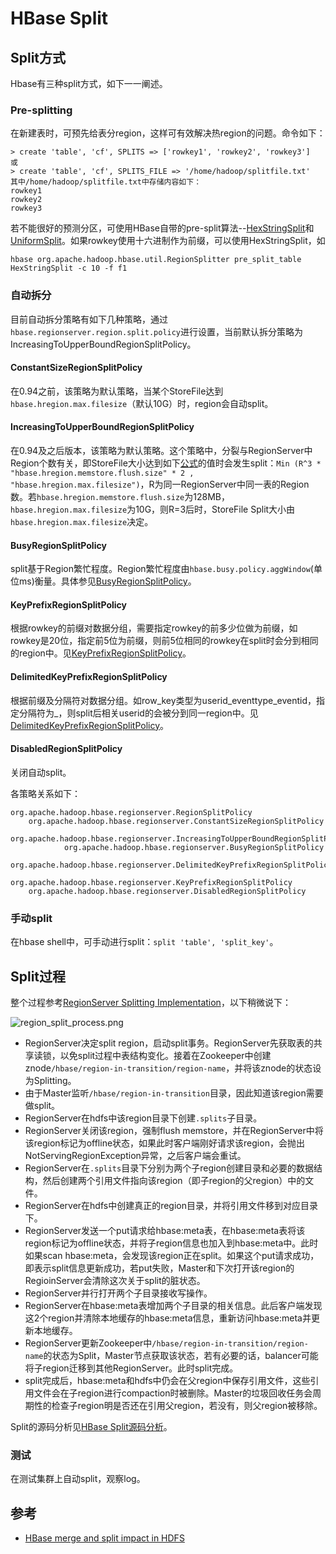 # HBase Split


## Split方式
Hbase有三种split方式，如下一一阐述。

### Pre-splitting

在新建表时，可预先给表分region，这样可有效解决热region的问题。命令如下：
```
> create 'table', 'cf', SPLITS => ['rowkey1', 'rowkey2', 'rowkey3']
或
> create 'table', 'cf', SPLITS_FILE => '/home/hadoop/splitfile.txt'
其中/home/hadoop/splitfile.txt中存储内容如下：
rowkey1
rowkey2
rowkey3
```

若不能很好的预测分区，可使用HBase自带的pre-split算法--[HexStringSplit](https://hbase.apache.org/devapidocs/org/apache/hadoop/hbase/util/RegionSplitter.HexStringSplit.html)和[UniformSplit](https://hbase.apache.org/devapidocs/org/apache/hadoop/hbase/util/RegionSplitter.UniformSplit.html)。如果rowkey使用十六进制作为前缀，可以使用HexStringSplit，如

```
hbase org.apache.hadoop.hbase.util.RegionSplitter pre_split_table HexStringSplit -c 10 -f f1
```

### 自动拆分

目前自动拆分策略有如下几种策略，通过`hbase.regionserver.region.split.policy`进行设置，当前默认拆分策略为IncreasingToUpperBoundRegionSplitPolicy。


#### ConstantSizeRegionSplitPolicy
在0.94之前，该策略为默认策略，当某个StoreFile达到`hbase.hregion.max.filesize`（默认10G）时，region会自动split。

#### IncreasingToUpperBoundRegionSplitPolicy
在0.94及之后版本，该策略为默认策略。这个策略中，分裂与RegionServer中Region个数有关，即StoreFile大小达到如下[公式](https://hbase.apache.org/devapidocs/org/apache/hadoop/hbase/regionserver/IncreasingToUpperBoundRegionSplitPolicy.html)的值时会发生split：`Min (R^3 * "hbase.hregion.memstore.flush.size" * 2 , "hbase.hregion.max.filesize")`，R为同一RegionServer中同一表的Region数。若`hbase.hregion.memstore.flush.size`为128MB，`hbase.hregion.max.filesize`为10G，则R=3后时，StoreFile Split大小由`hbase.hregion.max.filesize`决定。		

#### BusyRegionSplitPolicy
split基于Region繁忙程度。Region繁忙程度由`hbase.busy.policy.aggWindow`(单位ms)衡量。具体参见[BusyRegionSplitPolicy](https://hbase.apache.org/devapidocs/org/apache/hadoop/hbase/regionserver/BusyRegionSplitPolicy.html)。

#### KeyPrefixRegionSplitPolicy
根据rowkey的前缀对数据分组，需要指定rowkey的前多少位做为前缀，如rowkey是20位，指定前5位为前缀，则前5位相同的rowkey在split时会分到相同的region中。见[KeyPrefixRegionSplitPolicy](https://hbase.apache.org/devapidocs/org/apache/hadoop/hbase/regionserver/KeyPrefixRegionSplitPolicy.html)。

#### DelimitedKeyPrefixRegionSplitPolicy
根据前缀及分隔符对数据分组。如row_key类型为userid_eventtype_eventid，指定分隔符为_，则split后相关userid的会被分到同一region中。见[DelimitedKeyPrefixRegionSplitPolicy](https://hbase.apache.org/devapidocs/org/apache/hadoop/hbase/regionserver/DelimitedKeyPrefixRegionSplitPolicy.html)。

#### DisabledRegionSplitPolicy
关闭自动split。

各策略关系如下：
```
org.apache.hadoop.hbase.regionserver.RegionSplitPolicy
	org.apache.hadoop.hbase.regionserver.ConstantSizeRegionSplitPolicy
		org.apache.hadoop.hbase.regionserver.IncreasingToUpperBoundRegionSplitPolicy
			org.apache.hadoop.hbase.regionserver.BusyRegionSplitPolicy
			org.apache.hadoop.hbase.regionserver.DelimitedKeyPrefixRegionSplitPolicy
			org.apache.hadoop.hbase.regionserver.KeyPrefixRegionSplitPolicy
	org.apache.hadoop.hbase.regionserver.DisabledRegionSplitPolicy
```
### 手动split
在hbase shell中，可手动进行split：`split 'table', 'split_key'`。


## Split过程
整个过程参考[RegionServer Splitting Implementation](https://github.com/apache/hbase/blob/master/src/main/asciidoc/_chapters/architecture.adoc#65-regionserver-splitting-implementation)，以下稍微说下：

![region_split_process.png](https://github.com/apache/hbase/blob/master/src/main/site/resources/images/region_split_process.png)

- RegionServer决定split region，启动split事务。RegionServer先获取表的共享读锁，以免split过程中表结构变化。接着在Zookeeper中创建znode`/hbase/region-in-transition/region-name`，并将该znode的状态设为Splitting。
- 由于Master监听`/hbase/region-in-transition`目录，因此知道该region需要做split。
- RegionServer在hdfs中该region目录下创建`.splits`子目录。
- RegionServer关闭该region，强制flush memstore，并在RegionServer中将该region标记为offline状态，如果此时客户端刚好请求该region，会抛出NotServingRegionException异常，之后客户端会重试。
- RegionServer在`.splits`目录下分别为两个子region创建目录和必要的数据结构，然后创建两个引用文件指向该region（即子region的父region）中的文件。
- RegionServer在hdfs中创建真正的region目录，并将引用文件移到对应目录下。
- RegionServer发送一个put请求给hbase:meta表，在hbase:meta表将该region标记为offline状态，并将子region信息也加入到hbase:meta中。此时如果scan hbase:meta，会发现该region正在split。如果这个put请求成功，即表示split信息更新成功，若put失败，Master和下次打开该region的RegioinServer会清除这次关于split的脏状态。
- RegionServer并行打开两个子目录接收写操作。
- RegionServer在hbase:meta表增加两个子目录的相关信息。此后客户端发现这2个region并清除本地缓存的hbase:meta信息，重新访问hbase:meta并更新本地缓存。
- RegionServer更新Zookeeper中`/hbase/region-in-transition/region-name`的状态为Split，Master节点获取该状态，若有必要的话，balancer可能将子region迁移到其他RegionServer。此时split完成。
- split完成后，hbase:meta和hdfs中仍会在父region中保存引用文件，这些引用文件会在子region进行compaction时被删除。Master的垃圾回收任务会周期性的检查子region明是否还在引用父region，若没有，则父region被移除。


Split的源码分析见[HBase Split源码分析](hbase_sc_split.md)。

### 测试
在测试集群上自动split，观察log。

## 参考
- [HBase merge and split impact in HDFS](https://ctheu.com/2015/12/24/hbase-merge-and-split-impact-in-hdfs/)
